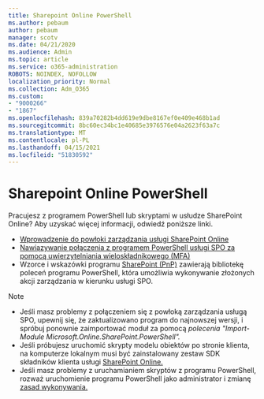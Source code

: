 ```yaml
---
title: Sharepoint Online PowerShell
ms.author: pebaum
author: pebaum
manager: scotv
ms.date: 04/21/2020
ms.audience: Admin
ms.topic: article
ms.service: o365-administration
ROBOTS: NOINDEX, NOFOLLOW
localization_priority: Normal
ms.collection: Adm_O365
ms.custom:
- "9000266"
- "1867"
ms.openlocfilehash: 839a70282b4dd619e9dbe8167ef0e409e468b1ad
ms.sourcegitcommit: 8bc60ec34bc1e40685e3976576e04a2623f63a7c
ms.translationtype: MT
ms.contentlocale: pl-PL
ms.lasthandoff: 04/15/2021
ms.locfileid: "51830592"
---
```

# <a name="sharepoint-online-powershell"></a>Sharepoint Online PowerShell

Pracujesz z programem PowerShell lub skryptami w usłudze SharePoint Online? Aby uzyskać więcej informacji, odwiedź poniższe linki.
- [Wprowadzenie do powłoki zarządzania usługi SharePoint Online](https://docs.microsoft.com/powershell/sharepoint/sharepoint-online/connect-sharepoint-online?view=sharepoint-ps)
- [Nawiązywanie połączenia z programem PowerShell usługi SPO za pomocą uwierzytelniania wieloskładnikowego (MFA)](https://docs.microsoft.com/powershell/sharepoint/sharepoint-online/connect-sharepoint-online?view=sharepoint-ps#to-connect-with-multifactor-authentication-mfa)
- Wzorce i wskazówki programu [SharePoint (PnP)](https://docs.microsoft.com/powershell/sharepoint/sharepoint-pnp/sharepoint-pnp-cmdlets?view=sharepoint-ps) zawierają bibliotekę poleceń programu PowerShell, która umożliwia wykonywanie złożonych akcji zarządzania w kierunku usługi SPO.

> [!NOTE]
> - Jeśli masz problemy z połączeniem się z powłoką zarządzania usługą SPO, [](https://docs.microsoft.com/powershell/scripting/developer/module/importing-a-powershell-module?view=powershell-7.1) upewnij się, że zaktualizowano program do najnowszej wersji, i spróbuj ponownie zaimportować moduł za pomocą *polecenia "Import-Module Microsoft.Online.SharePoint.PowerShell".*
> - Jeśli próbujesz uruchomić skrypty modelu obiektów po stronie klienta, na komputerze lokalnym musi być zainstalowany zestaw SDK składników klienta usługi [SharePoint Online.](https://www.microsoft.com/download/details.aspx?id=42038)
> - Jeśli masz problemy z uruchamianiem skryptów z programu PowerShell, rozważ uruchomienie programu PowerShell jako administrator i zmianę [zasad wykonywania.](https://docs.microsoft.com/powershell/module/microsoft.powershell.core/about/about_execution_policies?view=powershell-6)